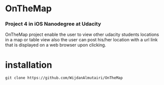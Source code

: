 # OnTheMap

### Project 4 in iOS Nanodegree at Udacity

OnTheMap project enable the user to view other udacity students locations in a map or table view also 
the user can post his/her location with a url link that is displayed on a web browser upon clicking. 

# installation

`git clone https://github.com/WijdanAlmutairi/OnTheMap`
